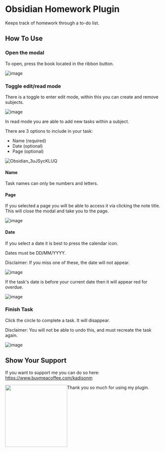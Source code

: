 # Obsidian Homework Plugin

Keeps track of homework through a to-do list.

## How To Use

### Open the modal

To open, press the book located in the ribbon button.

![image](https://github.com/KadisonM/Obsidian-Homework-Plugin/assets/134670047/9e095480-b152-4188-a994-eec86d9d95bc)

### Toggle edit/read mode

There is a toggle to enter edit mode, within this you can create and remove subjects.

![image](https://github.com/KadisonM/Obsidian-Homework-Plugin/assets/134670047/a2bba736-f926-4188-84f2-79a0e0c60c94)

In read mode you are able to add new tasks within a subject.

There are 3 options to include in your task:
- Name (required)
- Date (optional)
- Page (optional)

![Obsidian_3uJSycKLUQ](https://github.com/KadisonM/Obsidian-Homework-Plugin/assets/134670047/9964ea59-f1ab-4e60-aa52-7f0636abb731)

#### Name

Task names can only be numbers and letters.

#### Page

If you selected a page you will be able to access it via clicking the note title. This will close the modal and take you to the page.

![image](https://github.com/KadisonM/Obsidian-Homework-Plugin/assets/134670047/f6083ec7-1b02-4590-949f-d0fb9643df58)

#### Date

If you select a date it is best to press the calendar icon.

Dates must be DD/MM/YYYY.

Disclaimer: If you miss one of these, the date will not appear.

![image](https://github.com/KadisonM/Obsidian-Homework-Plugin/assets/134670047/abea2536-7317-412d-98b4-17f5ca08db0d)

If the task's date is before your current date then it will appear red for overdue.

![image](https://github.com/KadisonM/Obsidian-Homework-Plugin/assets/134670047/9211c7a2-5e82-48a9-b812-be38c49226de)

### Finish Task

Click the circle to complete a task. It will disappear.

Disclaimer: You will not be able to undo this, and must recreate the task again.

![image](https://github.com/KadisonM/Obsidian-Homework-Plugin/assets/134670047/c006e710-d3c4-448c-b3a0-6f89e566bfcf)


## Show Your Support

If you want to support me you can do so here:
https://www.buymeacoffee.com/kadisonm

[<img style="float:left" src="https://github.com/KadisonM/Obsidian-Homework-Plugin/assets/134670047/2558dcdd-9686-49b1-b838-3775e185fb8a" width="200">](https://www.buymeacoffee.com/kadisonm)

Thank you so much for using my plugin.
